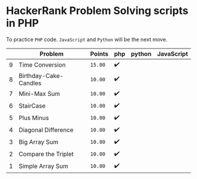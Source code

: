 # HackerRank Problem Solving scripts in PHP

To practice `PHP` code. `JavaScript` and `Python` will be the next move.

|   | Problem | Points | php | python | JavaScript |
|---|---|---|---|---|---|
| 9 | Time Conversion | `15.00` | :heavy_check_mark: | | |
| 8 | Birthday-Cake-Candles | `10.00` | :heavy_check_mark: | | |
| 7 | Mini-Max Sum | `10.00` | :heavy_check_mark: | | |
| 6 | StairCase | `10.00` | :heavy_check_mark: | | |
| 5 | Plus Minus | `10.00` | :heavy_check_mark: | | |
| 4 | Diagonal Difference | `10.00` | :heavy_check_mark: | | |
| 3 | Big Array Sum | `10.00` | :heavy_check_mark: | | |
| 2 | Compare the Triplet | `10.00` | :heavy_check_mark: | | |
| 1 | Simple Array Sum | `10.00` | :heavy_check_mark: | | |
